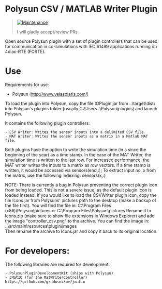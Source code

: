 

# Polysun CSV / MATLAB Writer Plugin

> [![Maintenance](https://img.shields.io/badge/Maintained%3F-no-red.svg)](https://bitbucket.org/lbesson/ansi-colors)
>
> I will gladly accept/review PRs.

Open source Polysun plugin with a set of plugin controllers that can be used for communication in co-simulations with IEC 61499 applications running on 4diac-RTE (FORTE).


# Use
Requirements for use:

  - Polysun (http://www.velasolaris.com/)

To load the plugin into Polysun, copy the file IOPlugin.jar from ..\target\dist\ into Polysun's plugins folder (usually C:\Users\..\Polysun\plugins\) and launch Polysun.

It contains the following plugin controllers:

	- CSV Writer: Writes the sensor inputs into a delimited CSV file.
	- MAT Writer: Writes the sensor inputs as a matrix in a Matlab MAT file.

Both plugins have the option to write the simulation time (in s since the beginning of the year) as a time stamp. In the case of the MAT Writer, the simulation time is written to the last row.
For increased performance, the MAT writer writes the inputs to a matrix as row vectors. If a time stamp is written, it would be accessed via sensors(end,:);
To extract input no. x from the matrix, use the following indexing: sensors(x,:)

NOTE: There is currently a bug in Polysun preventing the correct plugin icon from being loaded. This is not a severe issue, as the default plugin icon is loaded instead.
If you would like to load the CSVWriter plugin icon, copy the file Icons.jar from Polysuns' pictures path to the desktop (make a backup of the file first).
You will find the file in: C:\Program Files (x86)\Polysun\pictures or C:\Program Files\Polysun\pictures
Rename it to Icons.zip (make sure to show file extensions in Windows Explorer) and add the image "controller_csv.png" to the archive.
You can find the image in: ..\src\main\resources\plugin\images\
Then rename the archive to Icons.jar and copy it back to its original location.


# For developers:
The following libraries are required for development:

	- PolysunPluginDevelopmentKit (ships with Polysun)
	- JMatIO (for the MatWriterController) https://github.com/gradusnikov/jmatio
